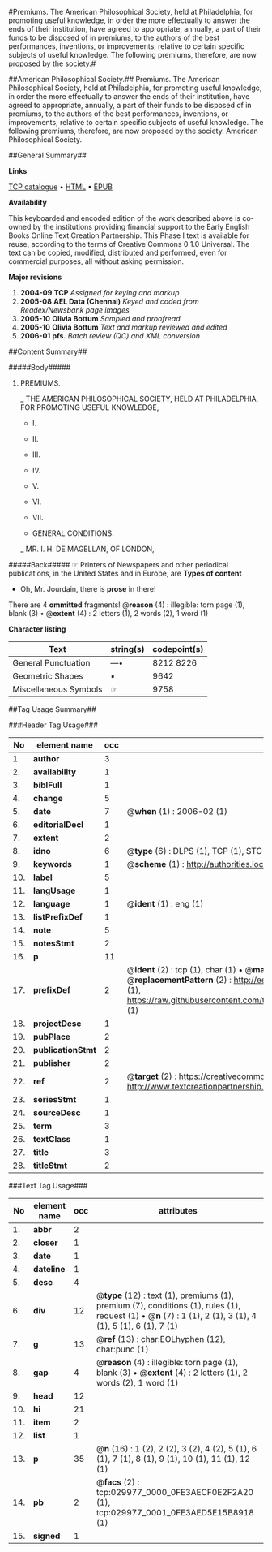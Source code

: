 #Premiums. The American Philosophical Society, held at Philadelphia, for promoting useful knowledge, in order the more effectually to answer the ends of their institution, have agreed to appropriate, annually, a part of their funds to be disposed of in premiums, to the authors of the best performances, inventions, or improvements, relative to certain specific subjects of useful knowledge. The following premiums, therefore, are now proposed by the society.#

##American Philosophical Society.##
Premiums. The American Philosophical Society, held at Philadelphia, for promoting useful knowledge, in order the more effectually to answer the ends of their institution, have agreed to appropriate, annually, a part of their funds to be disposed of in premiums, to the authors of the best performances, inventions, or improvements, relative to certain specific subjects of useful knowledge. The following premiums, therefore, are now proposed by the society.
American Philosophical Society.

##General Summary##

**Links**

[TCP catalogue](http://www.ota.ox.ac.uk/tcp/)  • 
[HTML](http://tei.it.ox.ac.uk/tcp/Texts-HTML/free/N22/N22681.html)  • 
[EPUB](http://tei.it.ox.ac.uk/tcp/Texts-EPUB/free/N22/N22681.epub)

**Availability**

This keyboarded and encoded edition of the
	       work described above is co-owned by the institutions
	       providing financial support to the Early English Books
	       Online Text Creation Partnership. This Phase I text is
	       available for reuse, according to the terms of Creative
	       Commons 0 1.0 Universal. The text can be copied,
	       modified, distributed and performed, even for
	       commercial purposes, all without asking permission.

**Major revisions**

1. __2004-09__ __TCP__ *Assigned for keying and markup*
1. __2005-08__ __AEL Data (Chennai)__ *Keyed and coded from Readex/Newsbank page images*
1. __2005-10__ __Olivia Bottum__ *Sampled and proofread*
1. __2005-10__ __Olivia Bottum__ *Text and markup reviewed and edited*
1. __2006-01__ __pfs.__ *Batch review (QC) and XML conversion*

##Content Summary##

#####Body#####

1. PREMIUMS.

    _ THE AMERICAN PHILOSOPHICAL SOCIETY, HELD AT PHILADELPHIA, FOR PROMOTING USEFUL KNOWLEDGE,

      * I.

      * II.

      * III.

      * IV.

      * V.

      * VI.

      * VII.

      * GENERAL CONDITIONS.

    _ MR. I. H. DE MAGELLAN, OF LONDON,

#####Back#####
☞ Printers of Newspapers and other periodical publications, in the United States and in Europe, are 
**Types of content**

  * Oh, Mr. Jourdain, there is **prose** in there!

There are 4 **ommitted** fragments! 
 @__reason__ (4) : illegible: torn page (1), blank (3)  •  @__extent__ (4) : 2 letters (1), 2 words (2), 1 word (1)

**Character listing**


|Text|string(s)|codepoint(s)|
|---|---|---|
|General Punctuation|—•|8212 8226|
|Geometric Shapes|▪|9642|
|Miscellaneous Symbols|☞|9758|

##Tag Usage Summary##

###Header Tag Usage###

|No|element name|occ|attributes|
|---|---|---|---|
|1.|__author__|3||
|2.|__availability__|1||
|3.|__biblFull__|1||
|4.|__change__|5||
|5.|__date__|7| @__when__ (1) : 2006-02 (1)|
|6.|__editorialDecl__|1||
|7.|__extent__|2||
|8.|__idno__|6| @__type__ (6) : DLPS (1), TCP (1), STC (1), NOTIS (1), IMAGE-SET (1), EVANS-CITATION (1)|
|9.|__keywords__|1| @__scheme__ (1) : http://authorities.loc.gov/ (1)|
|10.|__label__|5||
|11.|__langUsage__|1||
|12.|__language__|1| @__ident__ (1) : eng (1)|
|13.|__listPrefixDef__|1||
|14.|__note__|5||
|15.|__notesStmt__|2||
|16.|__p__|11||
|17.|__prefixDef__|2| @__ident__ (2) : tcp (1), char (1)  •  @__matchPattern__ (2) : ([0-9\-]+):([0-9IVX]+) (1), (.+) (1)  •  @__replacementPattern__ (2) : http://eebo.chadwyck.com/downloadtiff?vid=$1&page=$2 (1), https://raw.githubusercontent.com/textcreationpartnership/Texts/master/tcpchars.xml#$1 (1)|
|18.|__projectDesc__|1||
|19.|__pubPlace__|2||
|20.|__publicationStmt__|2||
|21.|__publisher__|2||
|22.|__ref__|2| @__target__ (2) : https://creativecommons.org/publicdomain/zero/1.0/ (1), http://www.textcreationpartnership.org/docs/. (1)|
|23.|__seriesStmt__|1||
|24.|__sourceDesc__|1||
|25.|__term__|3||
|26.|__textClass__|1||
|27.|__title__|3||
|28.|__titleStmt__|2||


###Text Tag Usage###

|No|element name|occ|attributes|
|---|---|---|---|
|1.|__abbr__|2||
|2.|__closer__|1||
|3.|__date__|1||
|4.|__dateline__|1||
|5.|__desc__|4||
|6.|__div__|12| @__type__ (12) : text (1), premiums (1), premium (7), conditions (1), rules (1), request (1)  •  @__n__ (7) : 1 (1), 2 (1), 3 (1), 4 (1), 5 (1), 6 (1), 7 (1)|
|7.|__g__|13| @__ref__ (13) : char:EOLhyphen (12), char:punc (1)|
|8.|__gap__|4| @__reason__ (4) : illegible: torn page (1), blank (3)  •  @__extent__ (4) : 2 letters (1), 2 words (2), 1 word (1)|
|9.|__head__|12||
|10.|__hi__|21||
|11.|__item__|2||
|12.|__list__|1||
|13.|__p__|35| @__n__ (16) : 1 (2), 2 (2), 3 (2), 4 (2), 5 (1), 6 (1), 7 (1), 8 (1), 9 (1), 10 (1), 11 (1), 12 (1)|
|14.|__pb__|2| @__facs__ (2) : tcp:029977_0000_0FE3AECF0E2F2A20 (1), tcp:029977_0001_0FE3AED5E15B8918 (1)|
|15.|__signed__|1||
